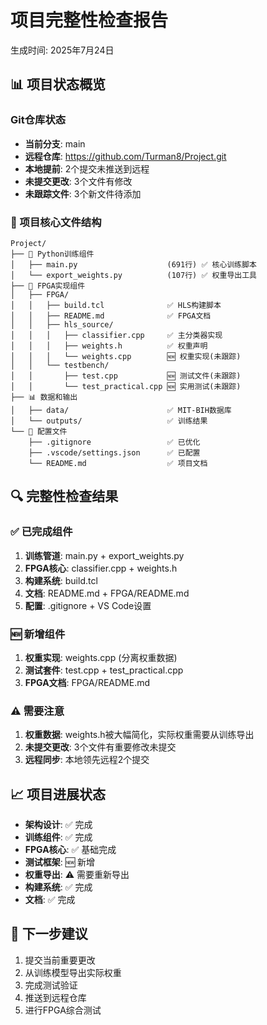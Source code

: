 # 项目完整性检查报告
生成时间: 2025年7月24日

## 📊 项目状态概览

### Git仓库状态
- **当前分支**: main
- **远程仓库**: https://github.com/Turman8/Project.git
- **本地提前**: 2个提交未推送到远程
- **未提交更改**: 3个文件有修改
- **未跟踪文件**: 3个新文件待添加

### 📁 项目核心文件结构
```
Project/
├── 🐍 Python训练组件
│   ├── main.py                    (691行) ✅ 核心训练脚本
│   └── export_weights.py          (107行) ✅ 权重导出工具
├── 🔧 FPGA实现组件  
│   ├── FPGA/
│   │   ├── build.tcl              ✅ HLS构建脚本
│   │   ├── README.md              ✅ FPGA文档
│   │   ├── hls_source/
│   │   │   ├── classifier.cpp     ✅ 主分类器实现
│   │   │   ├── weights.h          ✅ 权重声明
│   │   │   └── weights.cpp        🆕 权重实现(未跟踪)
│   │   └── testbench/
│   │       ├── test.cpp           🆕 测试文件(未跟踪)
│   │       └── test_practical.cpp 🆕 实用测试(未跟踪)
├── 📊 数据和输出
│   ├── data/                      ✅ MIT-BIH数据库
│   └── outputs/                   ✅ 训练结果
└── 🔧 配置文件
    ├── .gitignore                 ✅ 已优化
    ├── .vscode/settings.json      ✅ 已配置
    └── README.md                  ✅ 项目文档
```

## 🔍 完整性检查结果

### ✅ 已完成组件
1. **训练管道**: main.py + export_weights.py
2. **FPGA核心**: classifier.cpp + weights.h
3. **构建系统**: build.tcl
4. **文档**: README.md + FPGA/README.md
5. **配置**: .gitignore + VS Code设置

### 🆕 新增组件
1. **权重实现**: weights.cpp (分离权重数据)
2. **测试套件**: test.cpp + test_practical.cpp
3. **FPGA文档**: FPGA/README.md

### ⚠️ 需要注意
1. **权重数据**: weights.h被大幅简化，实际权重需要从训练导出
2. **未提交更改**: 3个文件有重要修改未提交
3. **远程同步**: 本地领先远程2个提交

## 📈 项目进展状态
- **架构设计**: ✅ 完成
- **训练组件**: ✅ 完成
- **FPGA核心**: ✅ 基础完成
- **测试框架**: 🆕 新增
- **权重导出**: ⚠️ 需要重新导出
- **构建系统**: ✅ 完成
- **文档**: ✅ 完成

## 🚀 下一步建议
1. 提交当前重要更改
2. 从训练模型导出实际权重
3. 完成测试验证
4. 推送到远程仓库
5. 进行FPGA综合测试
